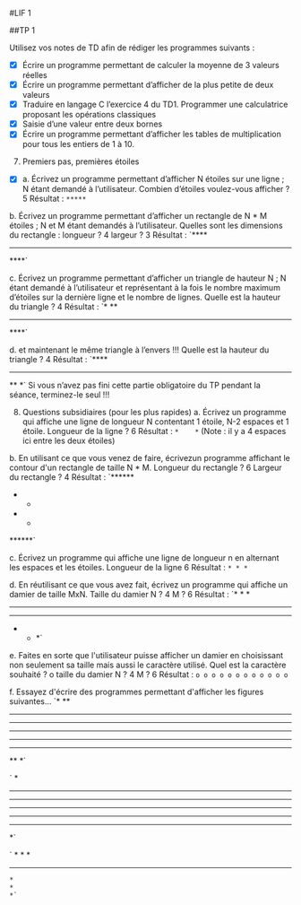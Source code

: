 #LIF 1

##TP 1

Utilisez vos notes de TD afin de rédiger les programmes suivants :
- [x] Écrire un programme permettant de calculer la moyenne de 3 valeurs réelles
- [x] Écrire un programme permettant d’afficher de la plus petite de deux valeurs
- [x] Traduire en langage C l’exercice 4 du TD1. Programmer une calculatrice proposant les opérations classiques
- [x] Saisie d’une valeur entre deux bornes
- [x] Écrire un programme permettant d’afficher les tables de multiplication pour tous les entiers de 1 à 10.

7. Premiers pas, premières étoiles
- [x] a. Écrivez un programme permettant d’afficher N étoiles sur une ligne ; N étant demandé à l’utilisateur.
Combien d’étoiles voulez-vous afficher ? 5
Résultat :
`*****`

b. Écrivez un programme permettant d’afficher un rectangle de N * M étoiles ; N et M étant
demandés à l’utilisateur.
Quelles sont les dimensions du rectangle : longueur ? 4 largeur ? 3
Résultat :
`****
****
****`

c. Écrivez un programme permettant d’afficher un triangle de hauteur N ; N étant demandé à
l’utilisateur et représentant à la fois le nombre maximum d’étoiles sur la dernière ligne et le
nombre de lignes.
Quelle est la hauteur du triangle ? 4
Résultat :
`*
**
***
****`

d. et maintenant le même triangle à l’envers !!!
Quelle est la hauteur du triangle ? 4
Résultat :
`****
***
**
*`
Si vous n’avez pas fini cette partie obligatoire du TP pendant la séance,
terminez-le seul !!!

8. Questions subsidiaires (pour les plus rapides)
a. Écrivez un programme qui affiche une ligne de longueur N contentant 1 étoile, N-2
espaces et 1 étoile.
Longueur de la ligne ? 6
Résultat :
`*    *`
(Note : il y a 4 espaces ici entre les deux étoiles)

b. En utilisant ce que vous venez de faire, écrivezun programme affichant le contour d'un rectangle de taille N * M.
Longueur du rectangle ?
6
Largeur du rectangle ? 
4
Résultat :
`******
*    *
*    *
******`

c. Écrivez un programme qui affiche une ligne de longueur n en alternant les espaces et les
étoiles.
Longueur de la ligne
6
Résultat :
`* * *`

d. En réutilisant ce que vous avez fait, écrivez un programme qui affiche un damier de taille
MxN.
Taille du damier N ? 4 M ? 6
Résultat :
`* * *
 * * *
* * *
 * * *`

e. Faites en sorte que l'utilisateur puisse afficher un damier en choisissant non seulement sa
taille mais aussi le caractère utilisé.
Quel est la caractère souhaité ? o
taille du damier N ? 4 M ? 6
Résultat :
`o o o
 o o o
o o o
 o o o`

f. Essayez d'écrire des programmes permettant d'afficher les figures suivantes...
`*
**
***
****
*****
****
***
**
*`

`   *
  ***
 *****
*******
 *****
  ***
   *`

`    *
    *
    *
*********
    *
    *
    *`
